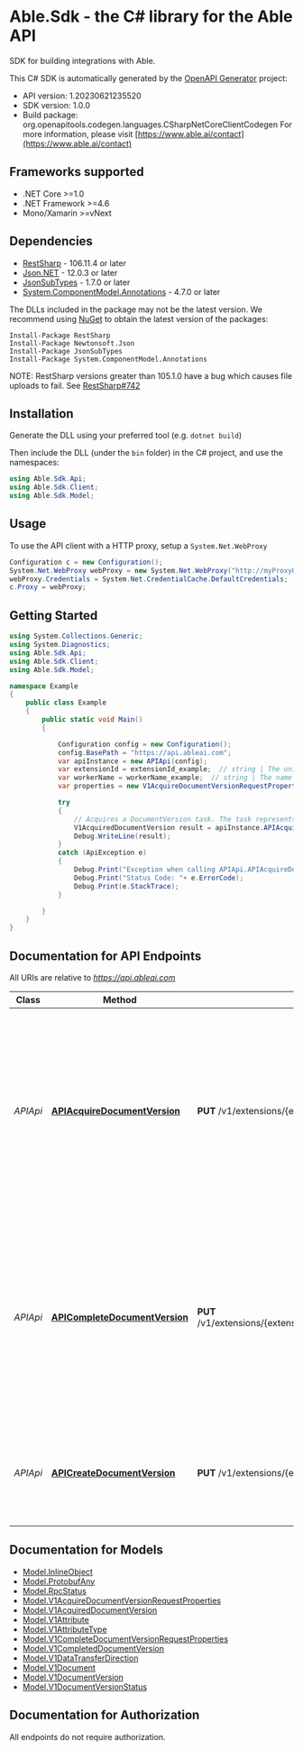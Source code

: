 # Able.Sdk - the C# library for the Able API

SDK for building integrations with Able.

This C# SDK is automatically generated by the [OpenAPI Generator](https://openapi-generator.tech) project:

- API version: 1.20230621235520
- SDK version: 1.0.0
- Build package: org.openapitools.codegen.languages.CSharpNetCoreClientCodegen
    For more information, please visit [https://www.able.ai/contact](https://www.able.ai/contact)

<a name="frameworks-supported"></a>
## Frameworks supported
- .NET Core >=1.0
- .NET Framework >=4.6
- Mono/Xamarin >=vNext

<a name="dependencies"></a>
## Dependencies

- [RestSharp](https://www.nuget.org/packages/RestSharp) - 106.11.4 or later
- [Json.NET](https://www.nuget.org/packages/Newtonsoft.Json/) - 12.0.3 or later
- [JsonSubTypes](https://www.nuget.org/packages/JsonSubTypes/) - 1.7.0 or later
- [System.ComponentModel.Annotations](https://www.nuget.org/packages/System.ComponentModel.Annotations) - 4.7.0 or later

The DLLs included in the package may not be the latest version. We recommend using [NuGet](https://docs.nuget.org/consume/installing-nuget) to obtain the latest version of the packages:
```
Install-Package RestSharp
Install-Package Newtonsoft.Json
Install-Package JsonSubTypes
Install-Package System.ComponentModel.Annotations
```

NOTE: RestSharp versions greater than 105.1.0 have a bug which causes file uploads to fail. See [RestSharp#742](https://github.com/restsharp/RestSharp/issues/742)

<a name="installation"></a>
## Installation
Generate the DLL using your preferred tool (e.g. `dotnet build`)

Then include the DLL (under the `bin` folder) in the C# project, and use the namespaces:
```csharp
using Able.Sdk.Api;
using Able.Sdk.Client;
using Able.Sdk.Model;
```
<a name="usage"></a>
## Usage

To use the API client with a HTTP proxy, setup a `System.Net.WebProxy`
```csharp
Configuration c = new Configuration();
System.Net.WebProxy webProxy = new System.Net.WebProxy("http://myProxyUrl:80/");
webProxy.Credentials = System.Net.CredentialCache.DefaultCredentials;
c.Proxy = webProxy;
```

<a name="getting-started"></a>
## Getting Started

```csharp
using System.Collections.Generic;
using System.Diagnostics;
using Able.Sdk.Api;
using Able.Sdk.Client;
using Able.Sdk.Model;

namespace Example
{
    public class Example
    {
        public static void Main()
        {

            Configuration config = new Configuration();
            config.BasePath = "https://api.ableai.com";
            var apiInstance = new APIApi(config);
            var extensionId = extensionId_example;  // string | The unique ID of the extension.
            var workerName = workerName_example;  // string | The name of the worker that will process the task.
            var properties = new V1AcquireDocumentVersionRequestProperties(); // V1AcquireDocumentVersionRequestProperties | 

            try
            {
                // Acquires a DocumentVersion task. The task represents a document to be processed and once acquired, should be processed within the expected execution time. If the task is not completed within the expected time, it will be made available for acquisition by other workers.
                V1AcquiredDocumentVersion result = apiInstance.APIAcquireDocumentVersion(extensionId, workerName, properties);
                Debug.WriteLine(result);
            }
            catch (ApiException e)
            {
                Debug.Print("Exception when calling APIApi.APIAcquireDocumentVersion: " + e.Message );
                Debug.Print("Status Code: "+ e.ErrorCode);
                Debug.Print(e.StackTrace);
            }

        }
    }
}
```

<a name="documentation-for-api-endpoints"></a>
## Documentation for API Endpoints

All URIs are relative to *https://api.ableai.com*

Class | Method | HTTP request | Description
------------ | ------------- | ------------- | -------------
*APIApi* | [**APIAcquireDocumentVersion**](docs/APIApi.md#apiacquiredocumentversion) | **PUT** /v1/extensions/{extensionId}/documentVersionQueue/{workerName}/acquire | Acquires a DocumentVersion task. The task represents a document to be processed and once acquired, should be processed within the expected execution time. If the task is not completed within the expected time, it will be made available for acquisition by other workers.
*APIApi* | [**APICompleteDocumentVersion**](docs/APIApi.md#apicompletedocumentversion) | **PUT** /v1/extensions/{extensionId}/documentVersionQueue/{workerName}/complete/{documentVersionId} | Completes a DocumentVersion task. The task should be marked as complete after successful processing or if an error occurs during processing. If completed successfully, any extracted document attributes should be included in the completion request.
*APIApi* | [**APICreateDocumentVersion**](docs/APIApi.md#apicreatedocumentversion) | **PUT** /v1/extensions/{extensionId}/documentVersion | Creates a new DocumentVersion. The DocumentVersion represents a document from an external system that needs to be processed.


<a name="documentation-for-models"></a>
## Documentation for Models

 - [Model.InlineObject](docs/InlineObject.md)
 - [Model.ProtobufAny](docs/ProtobufAny.md)
 - [Model.RpcStatus](docs/RpcStatus.md)
 - [Model.V1AcquireDocumentVersionRequestProperties](docs/V1AcquireDocumentVersionRequestProperties.md)
 - [Model.V1AcquiredDocumentVersion](docs/V1AcquiredDocumentVersion.md)
 - [Model.V1Attribute](docs/V1Attribute.md)
 - [Model.V1AttributeType](docs/V1AttributeType.md)
 - [Model.V1CompleteDocumentVersionRequestProperties](docs/V1CompleteDocumentVersionRequestProperties.md)
 - [Model.V1CompletedDocumentVersion](docs/V1CompletedDocumentVersion.md)
 - [Model.V1DataTransferDirection](docs/V1DataTransferDirection.md)
 - [Model.V1Document](docs/V1Document.md)
 - [Model.V1DocumentVersion](docs/V1DocumentVersion.md)
 - [Model.V1DocumentVersionStatus](docs/V1DocumentVersionStatus.md)


<a name="documentation-for-authorization"></a>
## Documentation for Authorization

All endpoints do not require authorization.
